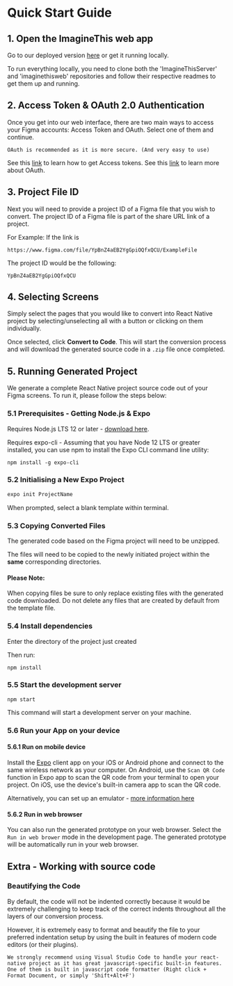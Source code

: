 # Quick Start Guide

## 1. Open the ImagineThis web app
Go to our deployed version [here](http://212.71.234.198/) or get it running locally.

To run everything locally, you need to clone both the 'ImagineThisServer' and 'imaginethisweb' repositories and follow their respective readmes to get them up and running.

## 2. Access Token & OAuth 2.0 Authentication
Once you get into our web interface, there are two main ways to access your Figma accounts: Access Token and OAuth. Select one of them and continue.

```tip
OAuth is recommended as it is more secure. (And very easy to use)
```
See this [link](https://www.figma.com/developers/api#access-tokens) to learn how to get Access tokens.
See this [link](https://www.figma.com/developers/api#oauth2) to learn more about OAuth.

## 3. Project File ID
Next you will need to provide a project ID of a Figma file that you wish to convert. The project ID of a Figma file is part of the share URL link of a project.

For Example:
If the link is

`https://www.figma.com/file/YpBnZ4aEB2YgGpiOQfxQCU/ExampleFile`

The project ID would be the following:

`YpBnZ4aEB2YgGpiOQfxQCU`

## 4. Selecting Screens
Simply select the pages that you would like to convert into React Native project by selecting/unselecting all with a button or clicking on them individually.

Once selected, click **Convert to Code**. This will start the conversion process and will download the generated source code in a `.zip` file once completed.

## 5. Running Generated Project
We generate a complete React Native project source code out of your Figma screens. To run it, please follow the steps below:

### 5.1 Prerequisites - Getting Node.js & Expo
Requires Node.js LTS 12 or later - [download here](https://nodejs.org/en/).

Requires expo-cli - Assuming that you have Node 12 LTS or greater installed, you can use npm to install the Expo CLI command line utility:

```
npm install -g expo-cli
```

### 5.2 Initialising a New Expo Project
```bash
expo init ProjectName
```
When prompted, select a blank template within terminal.

### 5.3 Copying Converted Files
The generated code based on the Figma project will need to be unzipped. 

The files will need to be copied to the newly initiated project within the **same** corresponding directories.

#### Please Note:
When copying files be sure to only replace existing files with the generated code downloaded. Do not delete any files that are created by default from the template file.

### 5.4 Install dependencies
Enter the directory of the project just created 

Then run:

```
npm install
```

### 5.5 Start the development server

```
npm start
```

This command will start a development server on your machine. 
### 5.6 Run your App on your device

#### 5.6.1 Run on mobile device
Install the [Expo](https://expo.io/) client app on your iOS or Android phone and connect to the same wireless network as your computer. 
On Android, use the ```Scan QR Code``` function in Expo app to scan the QR code from your terminal to open your project. 
On iOS, use the device's built-in camera app to scan the QR code.

Alternatively, you can set up an emulator - [more information here](https://reactnative.dev/docs/environment-setup)

#### 5.6.2 Run in web browser
You can also run the generated prototype on your web browser. Select the ```Run in web brower``` mode in the development page. The generated prototype will be automatically run in your web browser.


## Extra - Working with source code
### Beautifying the Code
By default, the code will not be indented correctly because it would be extremely challenging to keep track of the correct indents throughout all the layers of our conversion process.

However, it is extremely easy to format and beautify the file to your preferred indentation setup by using the built in features of modern code editors (or their plugins).

```tip
We strongly recommend using Visual Studio Code to handle your react-native project as it has great javascript-specific built-in features. One of them is built in javascript code formatter (Right click + Format Document, or simply 'Shift+Alt+F')
```


